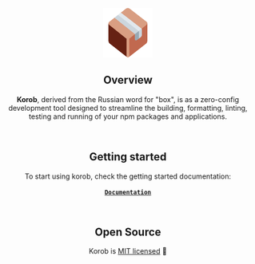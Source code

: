 <p align="center">
  <img alt="korob" src="public/korob.svg" width="100" />
</p>
<div align="center">
  <strong>
    <h2 align="center">Overview</h2>
  </strong>
  <p align="center">
    <strong>Korob</strong>, derived from the Russian word for "box", is as a zero-config development tool designed to streamline the building, formatting, linting, testing and running of your npm packages and applications.
  </p>
</div>
<br>
<div align="center">
  <strong>
    <h2 align="center">Getting started</h2>
  </strong>
  <p align="center">
    To start using korob, check the getting started documentation:
  </p>
  <p align="center">
    <strong>
      <code>&nbsp;<a href="https://korob.domin.pro/">Documentation</a>&nbsp;</code>
    </strong>
  </p>
</div>
<br>
<div align="center">
  <strong>
    <h2 align="center">Open Source</h2>
  </strong>
  <p align="center">
    Korob is <a href="https://choosealicense.com/licenses/mit/">MIT licensed</a> 💖
  </p>
</div>
